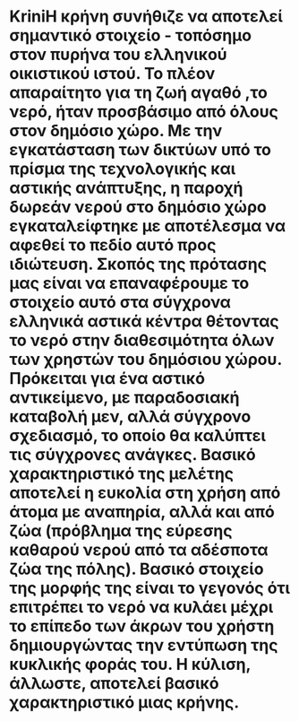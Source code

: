 # KriniΗ κρήνη συνήθιζε να αποτελεί σημαντικό στοιχείο  - τοπόσημο στον πυρήνα του ελληνικού οικιστικού ιστού. Το πλέον απαραίτητο για τη ζωή αγαθό ,το νερό, ήταν προσβάσιμο από όλους στον δημόσιο χώρο. Με την εγκατάσταση των δικτύων υπό το πρίσμα της τεχνολογικής και αστικής ανάπτυξης, η παροχή δωρεάν νερού στο δημόσιο χώρο εγκαταλείφτηκε με αποτέλεσμα να αφεθεί το πεδίο αυτό προς ιδιώτευση.  Σκοπός της πρότασης μας είναι να επαναφέρουμε το στοιχείο αυτό στα σύγχρονα ελληνικά αστικά κέντρα θέτοντας το νερό στην διαθεσιμότητα όλων των χρηστών του δημόσιου χώρου.    Πρόκειται για ένα αστικό αντικείμενο, με παραδοσιακή καταβολή μεν, αλλά σύγχρονο σχεδιασμό, το οποίο θα καλύπτει τις σύγχρονες ανάγκες. Βασικό χαρακτηριστικό της μελέτης αποτελεί η ευκολία στη χρήση από άτομα με αναπηρία, αλλά και από ζώα (πρόβλημα της εύρεσης καθαρού νερού από τα αδέσποτα ζώα της πόλης).  Βασικό στοιχείο της μορφής της είναι το γεγονός ότι επιτρέπει το νερό να κυλάει μέχρι το επίπεδο των άκρων του χρήστη δημιουργώντας την εντύπωση της κυκλικής φοράς του. Η κύλιση, άλλωστε, αποτελεί βασικό χαρακτηριστικό μιας κρήνης.
